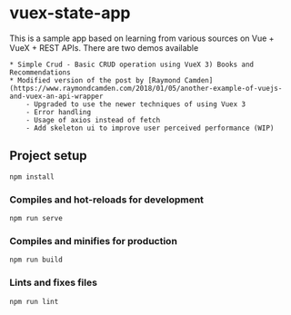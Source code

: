 # vuex-state-app

This is a sample app based on learning from various sources on Vue + VueX + REST APIs.
There are two demos available

    * Simple Crud - Basic CRUD operation using VueX 3) Books and Recommendations
    * Modified version of the post by [Raymond Camden](https://www.raymondcamden.com/2018/01/05/another-example-of-vuejs-and-vuex-an-api-wrapper
        - Upgraded to use the newer techniques of using Vuex 3
        - Error handling
        - Usage of axios instead of fetch
        - Add skeleton ui to improve user perceived performance (WIP)

## Project setup

```
npm install
```

### Compiles and hot-reloads for development

```
npm run serve
```

### Compiles and minifies for production

```
npm run build
```

### Lints and fixes files

```
npm run lint
```
